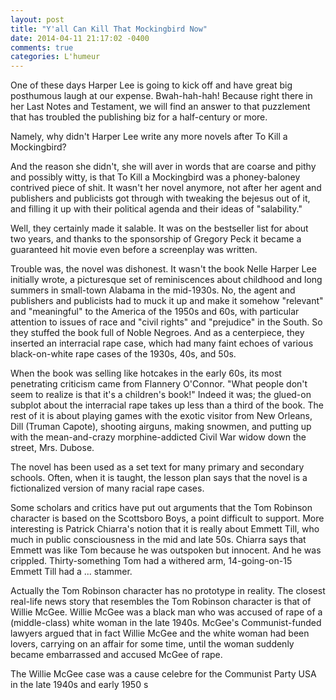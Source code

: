 ```yaml
---
layout: post
title: "Y'all Can Kill That Mockingbird Now"
date: 2014-04-11 21:17:02 -0400
comments: true
categories: L'humeur
---
```

One of these days Harper Lee is going to kick off and have great big posthumous laugh at our expense. Bwah-hah-hah! Because right there in her Last Notes and Testament, we will find an answer to that puzzlement that has troubled the publishing biz for a half-century or more. 

Namely, why didn't Harper Lee write any more novels after To Kill a Mockingbird?

And the reason she didn't, she will aver in words that are coarse and pithy and possibly witty, is that To Kill a Mockingbird was a phoney-baloney contrived piece of shit. It wasn't her novel anymore, not after her agent and publishers and publicists got through with tweaking the bejesus out of it, and filling it up with their political agenda and their ideas of "salability."

Well, they certainly made it salable. It was on the bestseller list for about two years, and thanks to the sponsorship of Gregory Peck it became a guaranteed hit movie even before a screenplay was written. 

Trouble was, the novel was dishonest. It wasn't the book Nelle Harper Lee initially wrote, a picturesque set of reminiscences about childhood and long summers in small-town Alabama in the mid-1930s. No, the agent and publishers and publicists had to muck it up and make it somehow "relevant" and "meaningful" to the America of the 1950s and 60s, with particular attention to issues of race and "civil rights" and "prejudice" in the South. So they stuffed the book full of Noble Negroes. And as a centerpiece, they inserted an interracial rape case, which had many faint echoes of various black-on-white rape cases of the 1930s, 40s, and 50s. 

When the book was selling like hotcakes in the early 60s, its most penetrating criticism came from Flannery O'Connor. "What people don't seem to realize is that it's a children's book!" Indeed it was; the glued-on subplot about the interracial rape takes up less than a third of the book. The rest of it is about playing games with the exotic visitor from New Orleans, Dill (Truman Capote), shooting airguns, making snowmen, and putting up with the mean-and-crazy morphine-addicted Civil War widow down the street, Mrs. Dubose.

The novel has been used as a set text for many primary and secondary schools. Often, when it is taught, the lesson plan says that the novel is a fictionalized version of many racial rape cases.

Some scholars and critics have put out arguments that the Tom Robinson character is based on the Scottsboro Boys, a point difficult to support. More interesting is Patrick Chiarra's notion that it is really about Emmett Till, who much in public consciousness in the mid and late 50s. Chiarra says that Emmett was like Tom because he was outspoken but innocent. And he was crippled. Thirty-something Tom had a withered arm, 14-going-on-15 Emmett Till had a ... stammer.

Actually the Tom Robinson character has no prototype in reality. The closest real-life news story that resembles the Tom Robinson character is that of Willie McGee. Willie McGee was a black man who was accused of rape of a (middle-class) white woman in the late 1940s. McGee's Communist-funded lawyers argued that in fact Willie McGee and the white woman had been lovers, carrying on an affair for some time, until the woman suddenly became embarrassed and accused McGee of rape.

The Willie McGee case was a cause celebre for the Communist Party USA in the late 1940s and early 1950 s